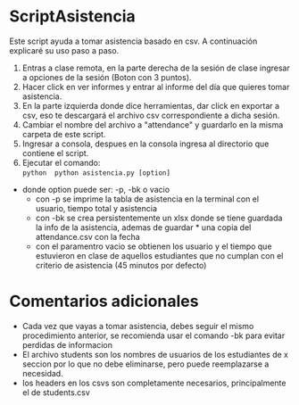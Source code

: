 # ScriptAsistencia

Este script ayuda a tomar asistencia basado en csv. A continuación explicaré su uso paso a paso.

1) Entras a clase remota, en la parte derecha de la sesión de clase ingresar a opciones de la sesión (Boton con 3 puntos).
2) Hacer click en ver informes y entrar al informe del día que quieres tomar asistencia.
3) En la parte izquierda donde dice herramientas, dar click en exportar a csv, eso te descargará el archivo csv correspondiente a dicha sesión.
4) Cambiar el nombre del archivo a "attendance" y guardarlo en la misma carpeta de este script.
5) Ingresar a consola, despues en la consola ingresa al directorio que contiene el script.
6) Ejecutar el comando:  
``python 
python asistencia.py [option]``

 * donde option puede ser: -p, -bk o vacio
   * con -p se imprime la tabla de asistencia en la terminal con el usuario, tiempo total y asistencia  
   * con -bk se crea persistentemente un xlsx donde se tiene guardada la info de la asistencia, ademas de guardar      * una copia del attendance.csv con la fecha
   * con el paramentro vacio se obtienen los usuario y el tiempo que estuvieron en clase de aquellos estudiantes que no cumplan con el criterio de asistencia (45 minutos por defecto)

# Comentarios adicionales

- Cada vez que vayas a tomar asistencia, debes seguir el mismo procedimiento anterior, se recomienda usar el comando -bk para evitar perdidas de informacion
- El archivo students son los nombres de usuarios de los estudiantes de x seccion por lo que no debe eliminarse, pero puede reemplazarse a necesidad.
- los headers en los csvs son completamente necesarios, principalmente el de students.csv
